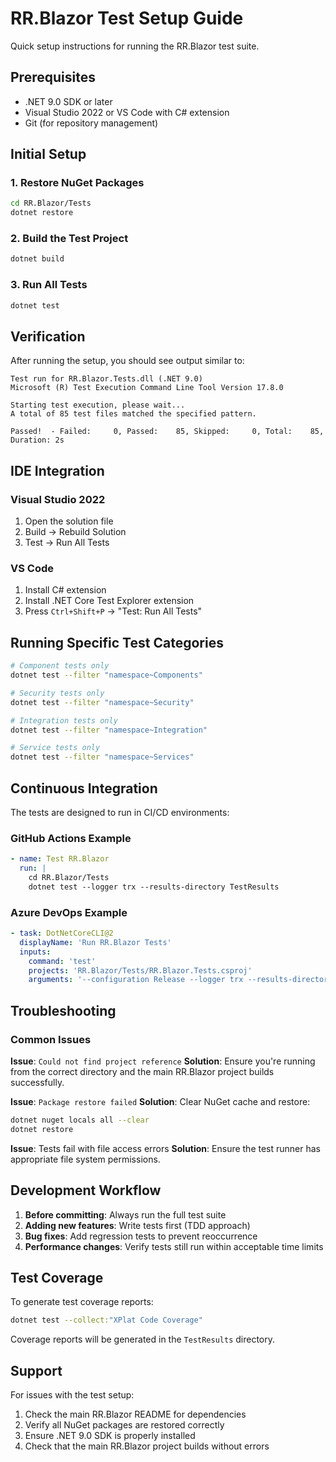 # RR.Blazor Test Setup Guide

Quick setup instructions for running the RR.Blazor test suite.

## Prerequisites

- .NET 9.0 SDK or later
- Visual Studio 2022 or VS Code with C# extension
- Git (for repository management)

## Initial Setup

### 1. Restore NuGet Packages
```bash
cd RR.Blazor/Tests
dotnet restore
```

### 2. Build the Test Project
```bash
dotnet build
```

### 3. Run All Tests
```bash
dotnet test
```

## Verification

After running the setup, you should see output similar to:
```
Test run for RR.Blazor.Tests.dll (.NET 9.0)
Microsoft (R) Test Execution Command Line Tool Version 17.8.0

Starting test execution, please wait...
A total of 85 test files matched the specified pattern.

Passed!  - Failed:     0, Passed:    85, Skipped:     0, Total:    85, Duration: 2s
```

## IDE Integration

### Visual Studio 2022
1. Open the solution file
2. Build → Rebuild Solution
3. Test → Run All Tests

### VS Code
1. Install C# extension
2. Install .NET Core Test Explorer extension
3. Press `Ctrl+Shift+P` → "Test: Run All Tests"

## Running Specific Test Categories

```bash
# Component tests only
dotnet test --filter "namespace~Components"

# Security tests only  
dotnet test --filter "namespace~Security"

# Integration tests only
dotnet test --filter "namespace~Integration"

# Service tests only
dotnet test --filter "namespace~Services"
```

## Continuous Integration

The tests are designed to run in CI/CD environments:

### GitHub Actions Example
```yaml
- name: Test RR.Blazor
  run: |
    cd RR.Blazor/Tests
    dotnet test --logger trx --results-directory TestResults
```

### Azure DevOps Example
```yaml
- task: DotNetCoreCLI@2
  displayName: 'Run RR.Blazor Tests'
  inputs:
    command: 'test'
    projects: 'RR.Blazor/Tests/RR.Blazor.Tests.csproj'
    arguments: '--configuration Release --logger trx --results-directory $(Agent.TempDirectory)'
```

## Troubleshooting

### Common Issues

**Issue**: `Could not find project reference`
**Solution**: Ensure you're running from the correct directory and the main RR.Blazor project builds successfully.

**Issue**: `Package restore failed`
**Solution**: Clear NuGet cache and restore:
```bash
dotnet nuget locals all --clear
dotnet restore
```

**Issue**: Tests fail with file access errors
**Solution**: Ensure the test runner has appropriate file system permissions.

## Development Workflow

1. **Before committing**: Always run the full test suite
2. **Adding new features**: Write tests first (TDD approach)
3. **Bug fixes**: Add regression tests to prevent reoccurrence
4. **Performance changes**: Verify tests still run within acceptable time limits

## Test Coverage

To generate test coverage reports:

```bash
dotnet test --collect:"XPlat Code Coverage"
```

Coverage reports will be generated in the `TestResults` directory.

## Support

For issues with the test setup:
1. Check the main RR.Blazor README for dependencies
2. Verify all NuGet packages are restored correctly
3. Ensure .NET 9.0 SDK is properly installed
4. Check that the main RR.Blazor project builds without errors
